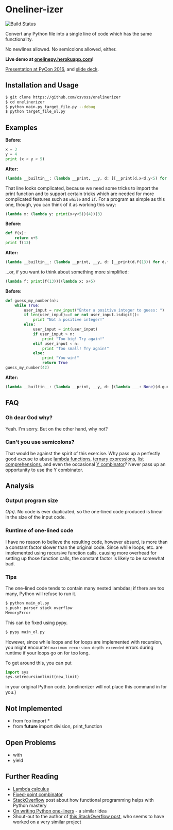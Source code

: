 Oneliner-izer
=========

[![Build Status](https://travis-ci.org/csvoss/onelinerizer.svg?branch=master)](https://travis-ci.org/csvoss/onelinerizer)


Convert any Python file into a single line of code which has the same functionality.

No newlines allowed. No semicolons allowed, either.

**Live demo at [onelinepy.herokuapp.com](http://onelinepy.herokuapp.com/)!**

[Presentation at PyCon 2016](https://www.youtube.com/watch?v=DsUxuz_Rt8g), and [slide deck](https://speakerdeck.com/pycon2016/chelsea-voss-oneliner-izer-an-exercise-in-constrained-coding).


Installation and Usage
----------------------

```sh
$ git clone https://github.com/csvoss/onelinerizer
$ cd onelinerizer
$ python main.py target_file.py --debug
$ python target_file_ol.py
```

Examples
--------

**Before:**

```python
x = 3
y = 4
print (x < y < 5)
```

**After:**

```python
(lambda __builtin__: (lambda __print, __y, d: [[__print(d.x<d.y<5) for d.y in [(4)]][0] for d.x in [(3)]][0])(__builtin__.__dict__['print'],(lambda f: (lambda x: x(x))(lambda y: f(lambda *args: y(y)(*args)))),type('StateDict',(),__builtin__.__dict__)()))(__import__('__builtin__'))
```

That line looks complicated, because we need some tricks to import the print function and to support certain tricks which are needed for more complicated features such as `while` and `if`. For a program as simple as this one, though, you can think of it as working this way:

```python
(lambda x: (lambda y: print(x<y<5))(4))(3)
```

**Before:**

```python
def f(x):
    return x+5
print f(13)
```

**After:**

```python
(lambda __builtin__: (lambda __print, __y, d: [__print(d.f(13)) for d.f in [(lambda x:[(d.x+5) for d.x in [(x)]][0])]][0])(__builtin__.__dict__['print'],(lambda f: (lambda x: x(x))(lambda y: f(lambda *args: y(y)(*args)))),type('StateDict',(),__builtin__.__dict__)()))(__import__('__builtin__'))
```

...or, if you want to think about something more simplified:

```python
(lambda f: print(f(13)))(lambda x: x+5)
```

**Before:**

```python
def guess_my_number(n):
    while True:
        user_input = raw_input("Enter a positive integer to guess: ")
        if len(user_input)==0 or not user_input.isdigit():
            print "Not a positive integer!"
        else:
            user_input = int(user_input)
            if user_input > n:
                print "Too big! Try again!"
            elif user_input < n:
                print "Too small! Try again!"
            else:
                print "You win!"
                return True
guess_my_number(42)
```

**After:**

```python
(lambda __builtin__: (lambda __print, __y, d: [(lambda ___: None)(d.guess_my_number(42)) for d.guess_my_number in [(lambda n:[(__y(lambda __this: (lambda d: (lambda __after: [(lambda __after: (lambda ___: __after(d))(__print('Not a positive integer!')) if (d.len(d.user_input)==0 or (not d.user_input.isdigit())) else [(lambda __after: (lambda ___: __after(d))(__print('Too big! Try again!')) if d.user_input>d.n else (lambda __after: (lambda ___: __after(d))(__print('Too small! Try again!')) if d.user_input<d.n else (lambda ___: d.True)(__print('You win!')))(lambda d: __after(d)))(lambda d: __after(d)) for d.user_input in [(d.int(d.user_input))]][0])(lambda d: __this(d)) for d.user_input in [(d.raw_input('Enter a positive integer to guess: '))]][0] if d.True else __after(d))(lambda d: None))))(d) for d.n in [(n)]][0])]][0])(__builtin__.__dict__['print'],(lambda f: (lambda x: x(x))(lambda y: f(lambda *args: y(y)(*args)))),type('StateDict',(),__builtin__.__dict__)()))(__import__('__builtin__'))
```

FAQ
---

### Oh dear God why?

Yeah. I'm sorry. But on the other hand, why not?

### Can't you use semicolons?

That would be against the spirit of this exercise. Why pass up a perfectly good excuse to abuse [lambda functions](https://docs.python.org/2/reference/expressions.html#lambda), [ternary expressions](https://docs.python.org/2/reference/expressions.html#conditional-expressions), [list comprehensions](https://docs.python.org/2/tutorial/datastructures.html#list-comprehensions), and even the occasional [Y combinator](http://en.wikipedia.org/wiki/Fixed-point_combinator#Y_combinator)? Never pass up an opportunity to use the Y combinator.

Analysis
--------
### Output program size

*O(n)*. No code is ever duplicated, so the one-lined code produced is linear in the size of the input code.

### Runtime of one-lined code

I have no reason to believe the resulting code, however absurd, is more than a constant factor slower than the original code. Since while loops, etc. are implemented using recursive function calls, causing more overhead for setting up those function calls, the constant factor is likely to be somewhat bad.

### Tips

The one-lined code tends to contain many nested lambdas; if there are too many, Python will refuse to run it.

```sh
$ python main_ol.py
s_push: parser stack overflow
MemoryError
```

This can be fixed using pypy.

```sh
$ pypy main_ol.py
````

However, since while loops and for loops are implemented with recursion, you might encounter `maximum recursion depth exceeded` errors during runtime if your loops go on for too long.

To get around this, you can put

```python
import sys
sys.setrecursionlimit(new_limit)
```

in your original Python code. (onelinerizer will not place this command in for you.)


Not Implemented
---------------
* from foo import *
* from __future__ import division, print_function

Open Problems
-------------
* with
* yield


Further Reading
---------------
* [Lambda calculus](https://en.wikipedia.org/wiki/Lambda_calculus)
* [Fixed-point combinator](https://en.wikipedia.org/wiki/Fixed-point_combinator)
* [StackOverflow](http://stackoverflow.com/questions/2573135/python-progression-path-from-apprentice-to-guru/2576240#2576240) post about how functional programming helps with Python mastery
* [On writing Python one-liners](http://blog.sigfpe.com/2008/09/on-writing-python-one-liners.html) - a similar idea
* Shout-out to the author of [this StackOverflow post](http://stackoverflow.com/questions/11089808/raising-and-catching-exceptions-in-an-expression-in-python-3), who seems to have worked on a very similar project
